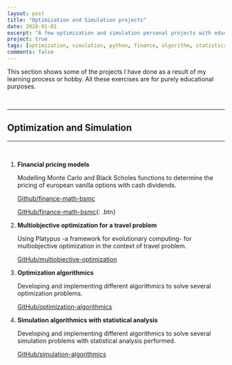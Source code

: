 ```yaml
---
layout: post
title: "Optimization and Simulation projects"
date: 2020-01-01
excerpt: "A few optimization and simulation personal projects with educational purpose."
project: true
tags: [optimization, simulation, python, finance, algorithm, statistics]
comments: false
---
```


This section shows some of the projects I have done as a result of my learning process or hobby. All these exercises are for purely educational purposes.

<br>

***

## Optimization and Simulation

***

<br>

1. **Financial pricing models**

    Modelling Monte Carlo and Black Scholes functions to determine the pricing of european vanilla options with cash dividends.

    <div markdown="0"><a href="https://github.com/cadovid/finance-math-bsmc" class="btn">Github/finance-math-bsmc</a></div>

    [GitHub/finance-math-bsmc](https://github.com/cadovid/finance-math-bsmc){: .btn}

2. **Multiobjective optimization for a travel problem**

    Using Platypus -a framework for evolutionary computing- for multiobjective optimization in the context of travel problem.

    [GitHub/multiobjective-optimization](https://github.com/cadovid/multiobjective-optimization-travel)

3. **Optimization algorithmics**

    Developing and implementing different algorithmics to solve several optimization problems.

    [GitHub/optimization-algorithmics](https://github.com/cadovid/optimization-algorithmics)

4. **Simulation algorithmics with statistical analysis**

    Developing and implementing different algorithmics to solve several simulation problems with statistical analysis performed.

    [GitHub/simulation-algorithmics](https://github.com/cadovid/simulation-algorithmics)
